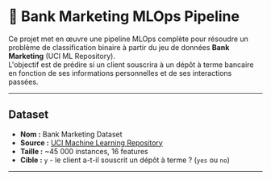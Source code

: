 # 🏦 Bank Marketing MLOps Pipeline

Ce projet met en œuvre une pipeline MLOps complète pour résoudre un problème de classification binaire à partir du jeu de données **Bank Marketing** (UCI ML Repository).  
L'objectif est de prédire si un client souscrira à un dépôt à terme bancaire en fonction de ses informations personnelles et de ses interactions passées.

---

##  Dataset

- **Nom :** Bank Marketing Dataset  
- **Source :** [UCI Machine Learning Repository](https://archive.ics.uci.edu/dataset/222/bank+marketing)  
- **Taille :** ~45 000 instances, 16 features  
- **Cible :** `y` - le client a-t-il souscrit un dépôt à terme ? (`yes` ou `no`)

---


